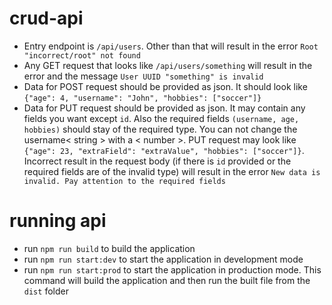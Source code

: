 # crud-api

* Entry endpoint is `/api/users`. Other than that will result in the error `Root "incorrect/root" not found`
* Any GET request that looks like `/api/users/something` will result in the error and the message `User UUID "something" is invalid`
* Data for POST request should be provided as json. It should look like `{"age": 4, "username": "John", "hobbies": ["soccer"]}`
* Data for PUT request should be provided as json. It may contain any fields you want except `id`. 
    Also the required fields `(username, age, hobbies)` should stay of the required type. You can not change the username< string > with a < number >.
    PUT request may look like `{"age": 23, "extraField": "extraValue", "hobbies": ["soccer"]}`.
    Incorrect result in the request body (if there is `id` provided or the required fields are of the invalid type) will result in the error `New data is invalid. Pay attention to the required fields`

# running api

* run `npm run build` to build the application
* run `npm run start:dev` to start the application in development mode
* run `npm run start:prod` to start the application in production mode.
    This command will build the application and then run the built file from the `dist` folder
